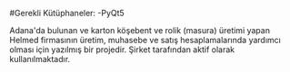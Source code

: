#Gerekli Kütüphaneler:
-PyQt5

Adana'da bulunan ve karton köşebent ve rolik (masura) üretimi yapan Helmed firmasının üretim, muhasebe ve satış hesaplamalarında yardımcı olması için yazılmış bir projedir.
Şirket tarafından aktif olarak kullanılmaktadır.
